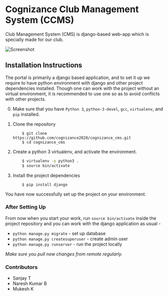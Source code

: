 # Cognizance Club Management System (CCMS)

Club Management System (CMS) is django-based web-app which is specially made for our club. 

![Screenshot](https://github.com/cognizance-amrita/cognizance_cms/blob/master/screenshots/Screen%20Capture_20210101173417.png?raw=true)


## Installation Instructions
The portal is primarily a django based application, and to set it up we require to have 
python environment with django and other project dependencies installed. Though one can
work with the project without an virtual environment,  it is recommended to use one so 
as to avoid conflicts with other projects.

0. Make sure that you have `Python 3`, `python-3-devel`, `gcc`, `virtualenv`, and `pip` installed.     
1. Clone the repository

    ```
        $ git clone https://github.com/cognizance2020/cognizance_cms.git
        $ cd cognizance_cms
    ```
2. Create a python 3 virtualenv, and activate the environment.
    ```bash
        $ virtualenv -p python3 .
        $ source bin/activate
    ```   
3. Install the project dependencies
    ```
        $ pip install django
    ```

You have now successfully set up the project on your environment. 

### After Setting Up
From now when you start your work, run ``source bin/activate`` inside the project repository and you can work with the django application as usual - 

* `python manage.py migrate` - set up database
* `python manage.py createsuperuser` - create admin user
* `python manage.py runserver`  - run the project locally

*Make sure you pull new changes from remote regularly.*

### Contributors
* Sanjay T
* Naresh Kumar B
* Mukesh K
